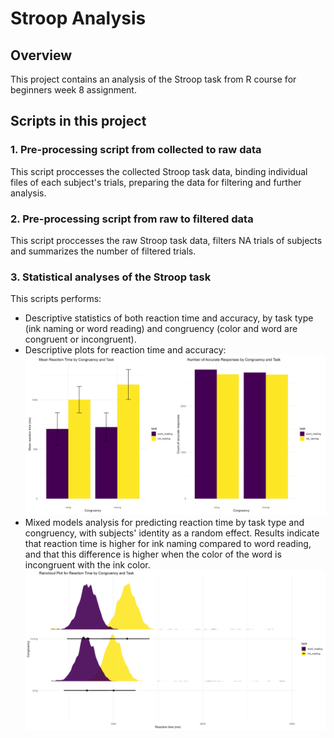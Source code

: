 # Stroop Analysis
## Overview
This project contains an analysis of the Stroop task from R course for beginners week 8 assignment. 

## Scripts in this project
### 1. Pre-processing script from collected to raw data
This script proccesses the collected Stroop task data, binding individual files of each subject's trials, preparing the data for filtering and further analysis. 
### 2. Pre-processing script from raw to filtered data
This script proccesses the raw Stroop task data, filters NA trials of subjects and summarizes the number of filtered trials. 
### 3. Statistical analyses of the Stroop task
This scripts performs:
- Descriptive statistics of both reaction time and accuracy, by task type (ink naming or word reading) and congruency (color and word are congruent or incongruent). 
- Descriptive plots for reaction time and accuracy:
![Descriptive Plot](descriptive_figures.png)
- Mixed models analysis for predicting reaction time by task type and congruency, with subjects' identity as a random effect. Results indicate that reaction time is higher for ink naming compared to word reading, and that this difference is higher when the color of the word is incongruent with the ink color.
 ![Mixed models plot](mixed_models_figure.png)
